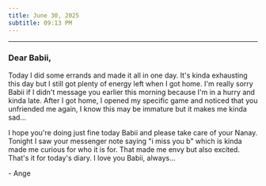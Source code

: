 ```yaml
---
title: June 30, 2025
subtitle: 09:13 PM
---
```

---

### Dear Babii,

Today I did some errands and made it all in one day. It's kinda exhausting this day but I still got plenty of energy left when I got home. I'm really sorry Babii if I didn't message you earlier this morning because I'm in a hurry and kinda late. After I got home, I opened my specific game and noticed that you unfriended me again, I know this may be immature but it makes me kinda sad...

I hope you're doing just fine today Babii and please take care of your Nanay. Tonight I saw your messenger note saying "i miss you b" which is kinda made me curious for who it is for. That made me envy but also excited. That's it for today's diary. I love you Babii, always...

\- Ange
